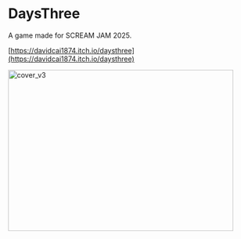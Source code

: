 # DaysThree

A game made for SCREAM JAM 2025.

[https://davidcai1874.itch.io/daysthree](https://davidcai1874.itch.io/daysthree)


<img width="460" height="329" alt="cover_v3" src="https://github.com/user-attachments/assets/e19a7561-70a1-4a53-8fa5-985273bb3dcc" />

